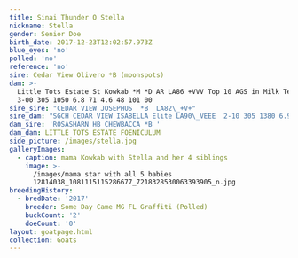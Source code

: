 ```yaml
---
title: Sinai Thunder O Stella
nickname: Stella
gender: Senior Doe
birth_date: 2017-12-23T12:02:57.973Z
blue_eyes: 'no'
polled: 'no'
reference: 'no'
sire: Cedar View Olivero *B (moonspots)
dam: >-
  Little Tots Estate St Kowkab *M *D AR LA86 +VVV Top 10 AGS in Milk Testing
  3-00 305 1050 6.8 71 4.6 48 101 00
sire_sire: "CEDAR VIEW JOSEPHUS  *B  LA82\_+V+"
sire_dam: "SGCH CEDAR VIEW ISABELLA Elite LA90\_VEEE  2-10 305 1380 6.9 95 4.3 60 102 20"
dam_sire: 'ROSASHARN HB CHEWBACCA *B '
dam_dam: LITTLE TOTS ESTATE FOENICULUM
side_picture: /images/stella.jpg
galleryImages:
  - caption: mama Kowkab with Stella and her 4 siblings
    image: >-
      /images/mama star with all 5 babies
      12814038_1081115115286677_7218328530063393905_n.jpg
breedingHistory:
  - bredDate: '2017'
    breeder: Some Day Came MG FL Graffiti (Polled)
    buckCount: '2'
    doeCount: '0'
layout: goatpage.html
collection: Goats
---
```


